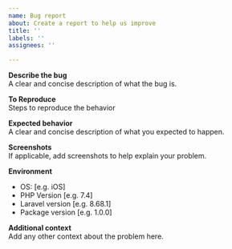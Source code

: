 ```yaml
---
name: Bug report
about: Create a report to help us improve
title: ''
labels: ''
assignees: ''

---
```


**Describe the bug**  
A clear and concise description of what the bug is.

**To Reproduce**  
Steps to reproduce the behavior

**Expected behavior**  
A clear and concise description of what you expected to happen.

**Screenshots**  
If applicable, add screenshots to help explain your problem.

**Environment**  
- OS: [e.g. iOS]
- PHP Version [e.g. 7.4]
- Laravel version [e.g. 8.68.1]
- Package version [e.g. 1.0.0]

**Additional context**  
Add any other context about the problem here.
